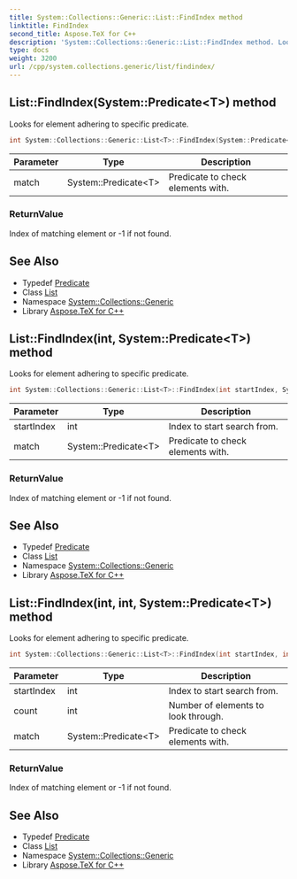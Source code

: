 ```yaml
---
title: System::Collections::Generic::List::FindIndex method
linktitle: FindIndex
second_title: Aspose.TeX for C++
description: 'System::Collections::Generic::List::FindIndex method. Looks for element adhering to specific predicate in C++.'
type: docs
weight: 3200
url: /cpp/system.collections.generic/list/findindex/
---
```

## List::FindIndex(System::Predicate\<T\>) method


Looks for element adhering to specific predicate.

```cpp
int System::Collections::Generic::List<T>::FindIndex(System::Predicate<T> match)
```


| Parameter | Type | Description |
| --- | --- | --- |
| match | System::Predicate\<T\> | Predicate to check elements with. |

### ReturnValue

Index of matching element or -1 if not found.

## See Also

* Typedef [Predicate](../../../system/predicate/)
* Class [List](../)
* Namespace [System::Collections::Generic](../../)
* Library [Aspose.TeX for C++](../../../)
## List::FindIndex(int, System::Predicate\<T\>) method


Looks for element adhering to specific predicate.

```cpp
int System::Collections::Generic::List<T>::FindIndex(int startIndex, System::Predicate<T> match)
```


| Parameter | Type | Description |
| --- | --- | --- |
| startIndex | int | Index to start search from. |
| match | System::Predicate\<T\> | Predicate to check elements with. |

### ReturnValue

Index of matching element or -1 if not found.

## See Also

* Typedef [Predicate](../../../system/predicate/)
* Class [List](../)
* Namespace [System::Collections::Generic](../../)
* Library [Aspose.TeX for C++](../../../)
## List::FindIndex(int, int, System::Predicate\<T\>) method


Looks for element adhering to specific predicate.

```cpp
int System::Collections::Generic::List<T>::FindIndex(int startIndex, int count, System::Predicate<T> match)
```


| Parameter | Type | Description |
| --- | --- | --- |
| startIndex | int | Index to start search from. |
| count | int | Number of elements to look through. |
| match | System::Predicate\<T\> | Predicate to check elements with. |

### ReturnValue

Index of matching element or -1 if not found.

## See Also

* Typedef [Predicate](../../../system/predicate/)
* Class [List](../)
* Namespace [System::Collections::Generic](../../)
* Library [Aspose.TeX for C++](../../../)

